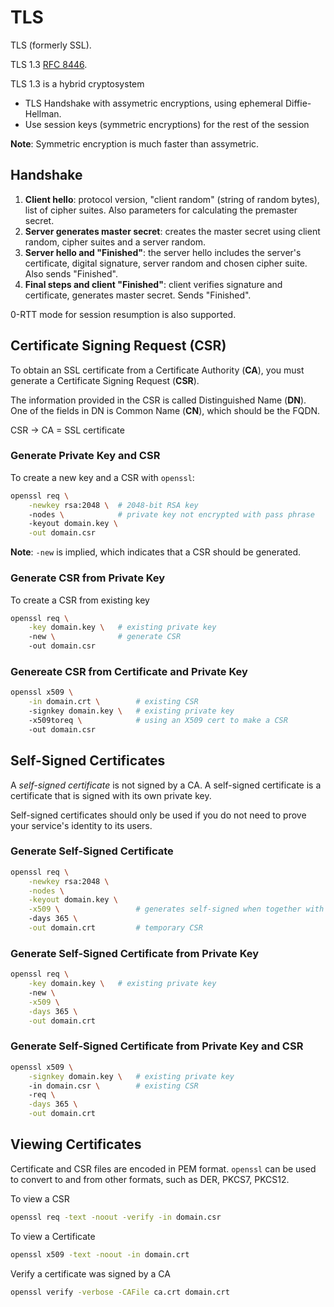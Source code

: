 # TLS

TLS (formerly SSL).

TLS 1.3 [RFC 8446](https://datatracker.ietf.org/doc/html/rfc8446).

TLS 1.3 is a hybrid cryptosystem

* TLS Handshake with assymetric encryptions, using ephemeral Diffie-Hellman.
* Use session keys (symmetric encryptions) for the rest of the session

**Note**: Symmetric encryption is much faster than assymetric.

## Handshake

1. **Client hello**: protocol version, "client random" (string of random bytes), list of cipher suites. Also parameters for calculating the premaster secret.
2. **Server generates master secret**: creates the master secret using client random, cipher suites and a server random.
3. **Server hello and "Finished"**: the server hello includes the server's certificate, digital signature, server random and chosen cipher suite. Also sends "Finished".
4. **Final steps and client "Finished"**: client verifies signature and certificate, generates master secret. Sends "Finished".

0-RTT mode for session resumption is also supported.

## Certificate Signing Request (CSR)

To obtain an SSL certificate from a Certificate Authority (**CA**), you must generate a Certificate Signing Request (**CSR**).

The information provided in the CSR is called Distinguished Name (**DN**). One of the fields in DN is Common Name (**CN**), which should be the FQDN.

CSR -> CA = SSL certificate

### Generate Private Key and CSR

To create a new key and a CSR with `openssl`:

```bash
openssl req \
    -newkey rsa:2048 \  # 2048-bit RSA key
    -nodes \            # private key not encrypted with pass phrase
    -keyout domain.key \
    -out domain.csr
```

**Note**: `-new` is implied, which indicates that a CSR should be generated.

### Generate CSR from Private Key

To create a CSR from existing key

```bash
openssl req \
    -key domain.key \   # existing private key
    -new \              # generate CSR
    -out domain.csr
```

### Genereate CSR from Certificate and Private Key

```bash
openssl x509 \
    -in domain.crt \        # existing CSR
    -signkey domain.key \   # existing private key
    -x509toreq \            # using an X509 cert to make a CSR
    -out domain.csr
```

## Self-Signed Certificates

A _self-signed certificate_ is not signed by a CA. A self-signed certificate is a certificate that is signed with its own private key.

Self-signed certificates should only be used if you do not need to prove your service's identity to its users.

### Generate Self-Signed Certificate

```bash
openssl req \
    -newkey rsa:2048 \
    -nodes \
    -keyout domain.key \
    -x509 \                 # generates self-signed when together with req option 
    -days 365 \
    -out domain.crt         # temporary CSR
```

### Generate Self-Signed Certificate from Private Key

```bash
openssl req \
    -key domain.key \   # existing private key
    -new \
    -x509 \
    -days 365 \
    -out domain.crt
```

### Generate Self-Signed Certificate from Private Key and CSR

```bash
openssl x509 \
    -signkey domain.key \   # existing private key
    -in domain.csr \        # existing CSR
    -req \
    -days 365 \
    -out domain.crt
```

## Viewing Certificates

Certificate and CSR files are encoded in PEM format. `openssl` can be used to convert to and from other formats, such as DER, PKCS7, PKCS12.

To view a CSR

```bash
openssl req -text -noout -verify -in domain.csr
```

To view a Certificate

```bash
openssl x509 -text -noout -in domain.crt
```

Verify a certificate was signed by a CA

```bash
openssl verify -verbose -CAFile ca.crt domain.crt
```

